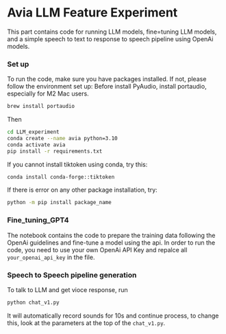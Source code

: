 # Avia LLM Feature Experiment
This part contains code for running LLM models, fine=tuning LLM models, and a simple speech to text to response to speech pipeline using OpenAi models. 

### Set up
To run the code, make sure you have packages installed. If not, please follow the environment set up:
Before install PyAudio, install portaudio, especially for M2 Mac users.
```bash
brew install portaudio
```
Then
```bash
cd LLM_experiment
conda create --name avia python=3.10
conda activate avia
pip install -r requirements.txt
```

If you cannot install tiktoken using conda, try this:
```bash
conda install conda-forge::tiktoken
```
If there is error on any other package installation, try:
```bash
python -m pip install package_name
```

### Fine_tuning_GPT4
The notebook contains the code to prepare the training data following the OpenAi guidelines and fine-tune a model using the api. 
In order to run the code, you need to use your own OpenAi API Key and repalce all `your_openai_api_key` in the file.
### Speech to Speech pipeline generation
To talk to LLM and get vioce response, run
```bash
python chat_v1.py
```
It will automatically record sounds for 10s and continue process, to change this, look at the parameters at the top of the `chat_v1.py`.